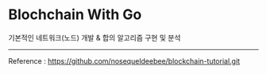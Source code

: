 # Blochchain With Go

기본적인 네트워크(노드) 개발 & 합의 알고리즘 구현 및 분석

---

Reference : https://github.com/nosequeldeebee/blockchain-tutorial.git
